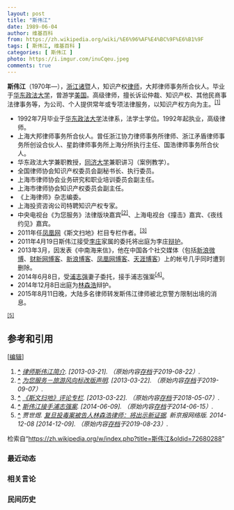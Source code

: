 ```yaml
---
layout: post
title: "斯伟江"
date: 1989-06-04
author: 维基百科
from: https://zh.wikipedia.org/wiki/%E6%96%AF%E4%BC%9F%E6%B1%9F
tags: [ 斯伟江, 维基百科 ]
categories: [ 斯伟江 ]
photo: https://i.imgur.com/inuCqeu.jpeg
comments: true
---
```

<div class="mw-content-ltr mw-parser-output" lang="zh" dir="ltr"><style data-mw-deduplicate="TemplateStyles:r83732082">.mw-parser-output .infobox-subbox{padding:0;border:none;margin:-3px;width:auto;min-width:100%;font-size:100%;clear:none;float:none;background-color:transparent}.mw-parser-output .infobox-3cols-child{margin:auto}.mw-parser-output .infobox .navbar{font-size:100%}body.skin-minerva .mw-parser-output .infobox-header,body.skin-minerva .mw-parser-output .infobox-subheader,body.skin-minerva .mw-parser-output .infobox-above,body.skin-minerva .mw-parser-output .infobox-title,body.skin-minerva .mw-parser-output .infobox-image,body.skin-minerva .mw-parser-output .infobox-full-data,body.skin-minerva .mw-parser-output .infobox-below{text-align:center}@media screen{html.skin-theme-clientpref-night .mw-parser-output .infobox-full-data:not(.notheme)>div:not(.notheme)[style]{background:#1f1f23!important;color:#f8f9fa}@media screen and (prefers-color-scheme:dark){html.skin-theme-clientpref-os .mw-parser-output .infobox-full-data:not(.notheme) div:not(.notheme){background:#1f1f23!important;color:#f8f9fa}}html.skin-theme-clientpref-night .mw-parser-output .infobox td div:not(.notheme)[style]{background:transparent!important;color:var(--color-base,#202122)}@media screen and (prefers-color-scheme:dark){html.skin-theme-clientpref-os .mw-parser-output .infobox td div:not(.notheme)[style]{background:transparent!important;color:var(--color-base,#202122)}}html.skin-theme-clientpref-night .mw-parser-output .infobox td div.NavHead:not(.notheme)[style]{background:transparent!important}}@media screen and (prefers-color-scheme:dark){html.skin-theme-clientpref-os .mw-parser-output .infobox td div.NavHead:not(.notheme)[style]{background:transparent!important}}@media(min-width:640px){body.skin--responsive .mw-parser-output .infobox-table{display:table!important}body.skin--responsive .mw-parser-output .infobox-table>caption{display:table-caption!important}body.skin--responsive .mw-parser-output .infobox-table>tbody{display:table-row-group}body.skin--responsive .mw-parser-output .infobox-table tr{display:table-row!important}body.skin--responsive .mw-parser-output .infobox-table th,body.skin--responsive .mw-parser-output .infobox-table td{padding-left:inherit;padding-right:inherit}}</style>
<p><b>斯伟江</b>（1970年<span class="useeditintro" title="Template:BLP editintro">—</span>），<a href="/wiki/%E6%B5%99%E6%B1%9F" class="mw-redirect" title="浙江">浙江</a><a href="/wiki/%E8%AF%B8%E6%9A%A8" class="mw-redirect" title="诸暨">诸暨</a>人，知识产权<a href="/wiki/%E5%BE%8B%E5%B8%88" class="mw-redirect" title="律师">律师</a>，大邦律师事务所合伙人。毕业于<a href="/wiki/%E5%8D%8E%E4%B8%9C%E6%94%BF%E6%B3%95%E5%A4%A7%E5%AD%A6" title="华东政法大学">华东政法大学</a>，曾游学<a href="/wiki/%E7%BE%8E%E5%9B%BD" title="美国">美国</a>。高级律师，擅长诉讼仲裁、知识产权、其他民商事法律事务等，为公司、个人提供常年或专项法律服务，以知识产权方向为主。<sup id="cite_ref-1" class="reference"><a href="#cite_note-1"><span class="cite-bracket">[</span>1<span class="cite-bracket">]</span></a></sup>
</p>
<div class="mw-heading mw-heading2"></div>
<ul><li>1992年7月毕业于<a href="/wiki/%E5%8D%8E%E4%B8%9C%E6%94%BF%E6%B3%95%E5%A4%A7%E5%AD%A6" title="华东政法大学">华东政法大学</a>法律系，法学士学位。1992年起执业，高级律师。</li>
<li>上海大邦律师事务所合伙人。曾任浙江协力律师事务所律师、浙江矛盾律师事务所创设合伙人、星韵律师事务所上海分所执行主任、国浩律师事务所合伙人。</li>
<li>华东政法大学兼职教授，<a href="/wiki/%E5%90%8C%E6%B5%8E%E5%A4%A7%E5%AD%A6" title="同济大学">同济大学</a>兼职讲习（案例教学）。</li>
<li>全国律师协会知识产权委员会副秘书长、执行委员。</li>
<li>上海市律师协会业务研究和职业培训委员会副主任。</li>
<li>上海市律师协会知识产权委员会副主任。</li>
<li>《上海律师》杂志编委。</li>
<li>上海投资咨询公司特聘知识产权专家。</li>
<li>中央电视台《为您服务》法律版块嘉宾<sup id="cite_ref-2" class="reference"><a href="#cite_note-2"><span class="cite-bracket">[</span>2<span class="cite-bracket">]</span></a></sup>、上海电视台《撞击》嘉宾、《夜线约见》嘉宾。</li>
<li>2011年任<a href="/wiki/%E5%87%A4%E5%87%B0%E7%BD%91" class="mw-redirect" title="凤凰网">凤凰网</a>《斯文扫地》栏目专栏作者。<sup id="cite_ref-3" class="reference"><a href="#cite_note-3"><span class="cite-bracket">[</span>3<span class="cite-bracket">]</span></a></sup></li>
<li>2011年4月19日斯伟江接受<a href="/wiki/%E6%9D%8E%E5%BA%84_(%E4%B8%AD%E5%9B%BD%E5%BE%8B%E5%B8%88)" class="mw-redirect" title="李庄 (中国律师)">李庄</a>家属的委托将出庭为李庄<a href="/wiki/%E8%BE%A9%E6%8A%A4" title="辩护">辩护</a>。</li>
<li>2013年3月，因发表《中南海来信》，他在中国各个社交媒体（包括<a href="/wiki/%E6%96%B0%E6%B5%AA%E5%BE%AE%E5%8D%9A" title="新浪微博">新浪微博</a>、<a href="/w/index.php?title=%E8%B4%A2%E6%96%B0%E7%BD%91%E5%8D%9A%E5%AE%A2&amp;action=edit&amp;redlink=1" class="new" title="财新网博客（页面不存在）">财新网博客</a>、<a href="/wiki/%E6%96%B0%E6%B5%AA%E5%8D%9A%E5%AE%A2" title="新浪博客">新浪博客</a>、<a href="/w/index.php?title=%E5%87%A4%E5%87%B0%E7%BD%91%E5%8D%9A%E5%AE%A2&amp;action=edit&amp;redlink=1" class="new" title="凤凰网博客（页面不存在）">凤凰网博客</a>、<a href="/w/index.php?title=%E5%A4%A9%E6%B6%AF%E5%8D%9A%E5%AE%A2&amp;action=edit&amp;redlink=1" class="new" title="天涯博客（页面不存在）">天涯博客</a>）上的帐号几乎同时遭到删除。</li>
<li>2014年6月8日，受<a href="/wiki/%E6%B5%A6%E5%BF%97%E5%BC%BA" title="浦志强">浦志强</a>妻子委托，接手浦志强案<sup id="cite_ref-4" class="reference"><a href="#cite_note-4"><span class="cite-bracket">[</span>4<span class="cite-bracket">]</span></a></sup>。</li>
<li>2014年12月8日出庭为<a href="/wiki/%E6%9E%97%E6%A3%AE%E6%B5%A9" class="mw-redirect" title="林森浩">林森浩</a>辩护。</li>
<li>2015年8月11日晚，大陆多名律师转发斯伟江律师被北京警方限制出境的消息。</li></ul>
<p><sup id="cite_ref-5" class="reference"><a href="#cite_note-5"><span class="cite-bracket">[</span>5<span class="cite-bracket">]</span></a></sup>
</p>
<div class="mw-heading mw-heading2"><h2 id="参考和引用"><span id=".E5.8F.82.E8.80.83.E5.92.8C.E5.BC.95.E7.94.A8"></span>参考和引用</h2><span class="mw-editsection"><span class="mw-editsection-bracket">[</span><a href="/w/index.php?title=%E6%96%AF%E4%BC%9F%E6%B1%9F&amp;action=edit&amp;section=2" title="编辑章节：参考和引用"><span>编辑</span></a><span class="mw-editsection-bracket">]</span></span></div>
<div class="reflist" style="list-style-type: decimal;">
<ol class="references">
<li id="cite_note-1"><span class="mw-cite-backlink"><b><a href="#cite_ref-1">^</a></b></span> <span class="reference-text"><cite class="citation web"><a rel="nofollow" class="external text" href="http://www.cctv.com/program/wnfw/20041027/100737.shtml">律师斯伟江简介</a>.  <span class="reference-accessdate"> [<span class="nowrap">2013-03-21</span>]</span>. （原始内容<a rel="nofollow" class="external text" href="https://web.archive.org/web/20190822120546/http://www.cctv.com/program/wnfw/20041027/100737.shtml">存档</a>于2019-08-22）.</cite><span title="ctx_ver=Z39.88-2004&amp;rfr_id=info%3Asid%2Fzh.wikipedia.org%3A%E6%96%AF%E4%BC%9F%E6%B1%9F&amp;rft.btitle=%E5%BE%8B%E5%B8%88%E6%96%AF%E4%BC%9F%E6%B1%9F%E7%AE%80%E4%BB%8B&amp;rft.genre=unknown&amp;rft_id=http%3A%2F%2Fwww.cctv.com%2Fprogram%2Fwnfw%2F20041027%2F100737.shtml&amp;rft_val_fmt=info%3Aofi%2Ffmt%3Akev%3Amtx%3Abook" class="Z3988"><span style="display:none;">&nbsp;</span></span></span>
</li>
<li id="cite_note-2"><span class="mw-cite-backlink"><b><a href="#cite_ref-2">^</a></b></span> <span class="reference-text"><cite class="citation web"><a rel="nofollow" class="external text" href="http://www.cctv.com/program/wnfw/01/index.shtml">为您服务－旅游风向标改版声明</a>.  <span class="reference-accessdate"> [<span class="nowrap">2013-03-22</span>]</span>. （原始内容<a rel="nofollow" class="external text" href="https://web.archive.org/web/20190907034904/http://www.cctv.com/program/wnfw/01/index.shtml">存档</a>于2019-09-07）.</cite><span title="ctx_ver=Z39.88-2004&amp;rfr_id=info%3Asid%2Fzh.wikipedia.org%3A%E6%96%AF%E4%BC%9F%E6%B1%9F&amp;rft.btitle=%E4%B8%BA%E6%82%A8%E6%9C%8D%E5%8A%A1%EF%BC%8D%E6%97%85%E6%B8%B8%E9%A3%8E%E5%90%91%E6%A0%87%E6%94%B9%E7%89%88%E5%A3%B0%E6%98%8E&amp;rft.genre=unknown&amp;rft_id=http%3A%2F%2Fwww.cctv.com%2Fprogram%2Fwnfw%2F01%2Findex.shtml&amp;rft_val_fmt=info%3Aofi%2Ffmt%3Akev%3Amtx%3Abook" class="Z3988"><span style="display:none;">&nbsp;</span></span></span>
</li>
<li id="cite_note-3"><span class="mw-cite-backlink"><b><a href="#cite_ref-3">^</a></b></span> <span class="reference-text"><cite class="citation web"><a rel="nofollow" class="external text" href="http://news.ifeng.com/opinion/zhuanlan/siweijiang/list_0/0.shtml">《斯文扫地》评论专栏</a>.  <span class="reference-accessdate"> [<span class="nowrap">2013-03-22</span>]</span>. （原始内容<a rel="nofollow" class="external text" href="https://web.archive.org/web/20180507142442/http://news.ifeng.com/opinion/zhuanlan/siweijiang/list_0/0.shtml">存档</a>于2018-05-07）.</cite><span title="ctx_ver=Z39.88-2004&amp;rfr_id=info%3Asid%2Fzh.wikipedia.org%3A%E6%96%AF%E4%BC%9F%E6%B1%9F&amp;rft.btitle=%E3%80%8A%E6%96%AF%E6%96%87%E6%89%AB%E5%9C%B0%E3%80%8B%E8%AF%84%E8%AE%BA%E4%B8%93%E6%A0%8F&amp;rft.genre=unknown&amp;rft_id=http%3A%2F%2Fnews.ifeng.com%2Fopinion%2Fzhuanlan%2Fsiweijiang%2Flist_0%2F0.shtml&amp;rft_val_fmt=info%3Aofi%2Ffmt%3Akev%3Amtx%3Abook" class="Z3988"><span style="display:none;">&nbsp;</span></span></span>
</li>
<li id="cite_note-4"><span class="mw-cite-backlink"><b><a href="#cite_ref-4">^</a></b></span> <span class="reference-text"><cite class="citation web"><a rel="nofollow" class="external text" href="http://www.chinese.rfi.fr/%E4%B8%AD%E5%9B%BD/20140609-%E5%85%AD%E5%9B%9B%E7%A0%94%E8%AE%A8%E4%BC%9A%E2%80%9C%E4%BA%94%E5%90%9B%E5%AD%90%E2%80%9D%E6%A1%88%E5%A4%9A%E4%BA%BA%E5%8F%96%E4%BF%9D-%E6%96%AF%E4%BC%9F%E6%B1%9F%E6%8E%A5%E6%89%8B%E6%B5%A6%E5%BF%97%E5%BC%BA%E6%A1%88">斯伟江接手浦志强案</a>.  <span class="reference-accessdate"> [<span class="nowrap">2014-06-09</span>]</span>. （原始内容<a rel="nofollow" class="external text" href="https://web.archive.org/web/20140615234302/http://www.chinese.rfi.fr/%E4%B8%AD%E5%9B%BD/20140609-%E5%85%AD%E5%9B%9B%E7%A0%94%E8%AE%A8%E4%BC%9A%E2%80%9C%E4%BA%94%E5%90%9B%E5%AD%90%E2%80%9D%E6%A1%88%E5%A4%9A%E4%BA%BA%E5%8F%96%E4%BF%9D-%E6%96%AF%E4%BC%9F%E6%B1%9F%E6%8E%A5%E6%89%8B%E6%B5%A6%E5%BF%97%E5%BC%BA%E6%A1%88">存档</a>于2014-06-15）.</cite><span title="ctx_ver=Z39.88-2004&amp;rfr_id=info%3Asid%2Fzh.wikipedia.org%3A%E6%96%AF%E4%BC%9F%E6%B1%9F&amp;rft.btitle=%E6%96%AF%E4%BC%9F%E6%B1%9F%E6%8E%A5%E6%89%8B%E6%B5%A6%E5%BF%97%E5%BC%BA%E6%A1%88&amp;rft.genre=unknown&amp;rft_id=http%3A%2F%2Fwww.chinese.rfi.fr%2F%25E4%25B8%25AD%25E5%259B%25BD%2F20140609-%25E5%2585%25AD%25E5%259B%259B%25E7%25A0%2594%25E8%25AE%25A8%25E4%25BC%259A%25E2%2580%259C%25E4%25BA%2594%25E5%2590%259B%25E5%25AD%2590%25E2%2580%259D%25E6%25A1%2588%25E5%25A4%259A%25E4%25BA%25BA%25E5%258F%2596%25E4%25BF%259D-%25E6%2596%25AF%25E4%25BC%259F%25E6%25B1%259F%25E6%258E%25A5%25E6%2589%258B%25E6%25B5%25A6%25E5%25BF%2597%25E5%25BC%25BA%25E6%25A1%2588&amp;rft_val_fmt=info%3Aofi%2Ffmt%3Akev%3Amtx%3Abook" class="Z3988"><span style="display:none;">&nbsp;</span></span></span>
</li>
<li id="cite_note-5"><span class="mw-cite-backlink"><b><a href="#cite_ref-5">^</a></b></span> <span class="reference-text"><cite class="citation news">贾世煜. <a rel="nofollow" class="external text" href="http://news.southcn.com/community/content/2014-12/08/content_113851371.htm">复旦投毒案被告人林森浩律师：将出示新证据</a>. 新京报网络版. 2014-12-08 <span class="reference-accessdate"> [<span class="nowrap">2014-12-09</span>]</span>. （原始内容<a rel="nofollow" class="external text" href="https://web.archive.org/web/20190823124254/http://news.southcn.com/community/content/2014-12/08/content_113851371.htm">存档</a>于2019-08-23）.</cite><span title="ctx_ver=Z39.88-2004&amp;rfr_id=info%3Asid%2Fzh.wikipedia.org%3A%E6%96%AF%E4%BC%9F%E6%B1%9F&amp;rft.atitle=%E5%A4%8D%E6%97%A6%E6%8A%95%E6%AF%92%E6%A1%88%E8%A2%AB%E5%91%8A%E4%BA%BA%E6%9E%97%E6%A3%AE%E6%B5%A9%E5%BE%8B%E5%B8%88%EF%BC%9A%E5%B0%86%E5%87%BA%E7%A4%BA%E6%96%B0%E8%AF%81%E6%8D%AE&amp;rft.au=%E8%B4%BE%E4%B8%96%E7%85%9C&amp;rft.date=2014-12-08&amp;rft.genre=article&amp;rft.jtitle=%E6%96%B0%E4%BA%AC%E6%8A%A5%E7%BD%91%E7%BB%9C%E7%89%88&amp;rft_id=http%3A%2F%2Fnews.southcn.com%2Fcommunity%2Fcontent%2F2014-12%2F08%2Fcontent_113851371.htm&amp;rft_val_fmt=info%3Aofi%2Ffmt%3Akev%3Amtx%3Ajournal" class="Z3988"><span style="display:none;">&nbsp;</span></span></span>
</li>
</ol></div>
<!-- 
NewPP limit report
Parsed by mw‐web.eqiad.main‐698f8ff66d‐qgf5m
Cached time: 20240809072006
Cache expiry: 2592000
Reduced expiry: false
Complications: []
CPU time usage: 0.253 seconds
Real time usage: 0.327 seconds
Preprocessor visited node count: 2528/1000000
Post‐expand include size: 18408/2097152 bytes
Template argument size: 1578/2097152 bytes
Highest expansion depth: 19/100
Expensive parser function count: 0/500
Unstrip recursion depth: 0/20
Unstrip post‐expand size: 9359/5000000 bytes
Lua time usage: 0.066/10.000 seconds
Lua memory usage: 3509300/52428800 bytes
Number of Wikibase entities loaded: 1/400
-->
<!--
Transclusion expansion time report (%,ms,calls,template)
100.00%  289.404      1 -total
 57.87%  167.466      1 Template:Infobox_Person
 45.44%  131.515      1 Template:Infobox_person/core
 38.83%  112.384      1 Template:Infobox
 29.53%   85.458      1 Template:References
 24.27%   70.243      4 Template:Cite_web
 10.41%   30.130      1 Template:Bd
 10.16%   29.398      1 Template:Wikidata_image
  8.60%   24.903      5 Template:Br_separated_entries
  6.16%   17.841      2 Template:BD/isYear
-->

<!-- Saved in parser cache with key zhwiki:pcache:idhash:3388206-0!canonical!zh and timestamp 20240809072006 and revision id 72680288. Rendering was triggered because: page-view
 -->
</div><!--esi <esi:include src="/esitest-fa8a495983347898/content" /> --><noscript><img src="https://login.wikimedia.org/wiki/Special:CentralAutoLogin/start?type=1x1" alt="" width="1" height="1" style="border: none; position: absolute;"></noscript>
<div class="printfooter" data-nosnippet="">检索自“<a dir="ltr" href="https://zh.wikipedia.org/w/index.php?title=斯伟江&amp;oldid=72680288">https://zh.wikipedia.org/w/index.php?title=斯伟江&amp;oldid=72680288</a>”</div><div id="recent-news"><h3>最近动态</h3><ul></ul></div><div id="open-opinion"><h3>相关言论</h3><ul></ul></div><div id="mjls-record"><h3>民间历史</h3><ul></ul></div>